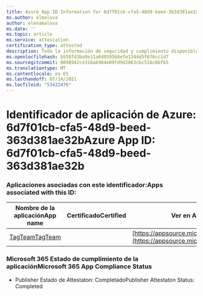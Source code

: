 ```yaml
---
title: Azure App ID Information for 6d7f01cb-cfa5-48d9-beed-363d381ae32b
ms.author: elmalova
author: elenamalova
ms.date: ''
ms.topic: article
ms.service: attestation
certification_type: attested
description: Toda la información de seguridad y cumplimiento disponible para 6d7f01cb-cfa5-48d9-beed-363d381ae32b.
ms.openlocfilehash: b558f43ba9e11a6d859568efe1344d5f676cc1d7
ms.sourcegitcommit: 0098942ce316ab984e09fd9d2063cbc516c8bfb5
ms.translationtype: MT
ms.contentlocale: es-ES
ms.lasthandoff: 07/14/2021
ms.locfileid: "53422476"
---
```

# <a name="azure-app-id-6d7f01cb-cfa5-48d9-beed-363d381ae32b"></a><span data-ttu-id="bc448-103">Identificador de aplicación de Azure: 6d7f01cb-cfa5-48d9-beed-363d381ae32b</span><span class="sxs-lookup"><span data-stu-id="bc448-103">Azure App ID: 6d7f01cb-cfa5-48d9-beed-363d381ae32b</span></span>


### <a name="apps-associated-with-this-id"></a><span data-ttu-id="bc448-104">Aplicaciones asociadas con este identificador:</span><span class="sxs-lookup"><span data-stu-id="bc448-104">Apps associated with this ID:</span></span>
| <span data-ttu-id="bc448-105">**Nombre de la aplicación**</span><span class="sxs-lookup"><span data-stu-id="bc448-105">**App name**</span></span> | <span data-ttu-id="bc448-106">**Certificado**</span><span class="sxs-lookup"><span data-stu-id="bc448-106">**Certified**</span></span> | <span data-ttu-id="bc448-107">**Ver en AppSource**</span><span class="sxs-lookup"><span data-stu-id="bc448-107">**View in AppSource**</span></span> |
|-|-|-|
| [<span data-ttu-id="bc448-108">TagTeam</span><span class="sxs-lookup"><span data-stu-id="bc448-108">TagTeam</span></span>](https://docs.microsoft.com/en-us/microsoft-365-app-certification/forward/WA200002829) |  | [https://appsource.microsoft.com/product/office/WA200002829](https://appsource.microsoft.com/product/office/WA200002829) |

### <a name="microsoft-365-app-compliance-status"></a><span data-ttu-id="bc448-109">Microsoft 365 Estado de cumplimiento de la aplicación</span><span class="sxs-lookup"><span data-stu-id="bc448-109">Microsoft 365 App Compliance Status</span></span>
- <span data-ttu-id="bc448-110">Publisher Estado de Attestaton: Completado</span><span class="sxs-lookup"><span data-stu-id="bc448-110">Publisher Attestaton Status: Completed</span></span>

